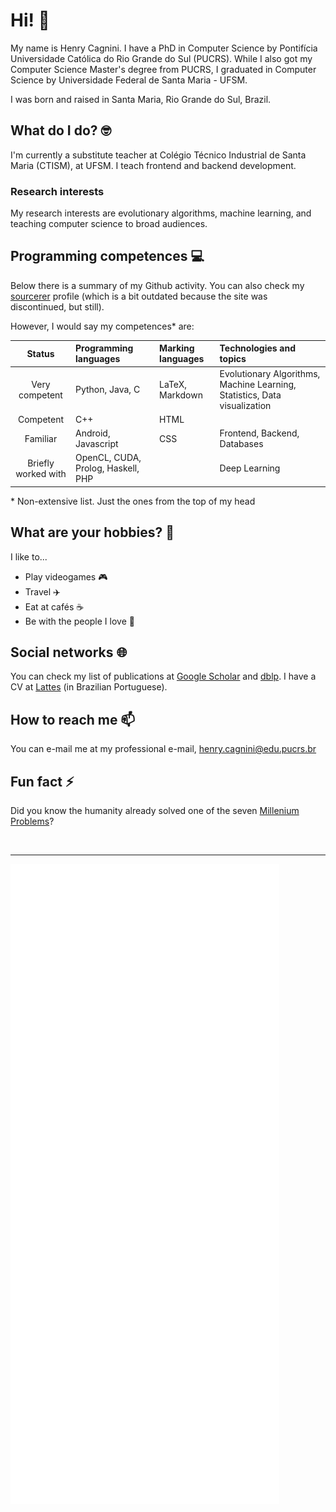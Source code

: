 # Hi! 👋

My name is Henry Cagnini. I have a PhD in Computer Science by Pontifícia Universidade Católica do Rio Grande do Sul (PUCRS). While I also got my Computer Science Master's degree from PUCRS, I graduated in Computer Science by Universidade Federal de Santa Maria - UFSM.

I was born and raised in Santa Maria, Rio Grande do Sul, Brazil. 

## What do I do? 🤓

I'm currently a substitute teacher at Colégio Técnico Industrial de Santa Maria (CTISM), at UFSM. I teach frontend and backend development.

### Research interests 

My research interests are evolutionary algorithms, machine learning, and teaching computer science to broad audiences. 

## Programming competences 💻

Below there is a summary of my Github activity. You can also check my [sourcerer](https://sourcerer.io/henryzord) profile (which is a bit outdated because the site was discontinued, but still).

However, I would say my competences\* are: 

|              Status |              Programming languages | Marking languages |                                                   Technologies and topics |
|:-------------------:|:-----------------------------------|:------------------|:--------------------------------------------------------------------------|
|      Very competent |                    Python, Java, C |   LaTeX, Markdown | Evolutionary Algorithms, Machine Learning, Statistics, Data visualization |
|           Competent |                                C++ |              HTML |                                                                           |
|            Familiar |                Android, Javascript |               CSS |                                              Frontend, Backend, Databases |
| Briefly worked with | OpenCL, CUDA, Prolog, Haskell, PHP |                   |                                                             Deep Learning |

\* Non-extensive list. Just the ones from the top of my head 

## What are your hobbies? 🎨

I like to...

* Play videogames 🎮
* Travel ✈️
* Eat at cafés ☕
* Be with the people I love 💑

## Social networks 🌐

You can check my list of publications at [Google Scholar](https://scholar.google.com.br/citations?user=0gBC24wAAAAJ&hl=en-US) and [dblp](https://dblp.org/pid/177/2452.html). I have a CV at [Lattes](http://lattes.cnpq.br/6346810782525797) (in Brazilian Portuguese).

## How to reach me 📫

You can e-mail me at my professional e-mail, [henry.cagnini@edu.pucrs.br](henry.cagnini@edu.pucrs.br)

## Fun fact ⚡

Did you know the humanity already solved one of the seven [Millenium Problems](https://qr.ae/pNCQpm)? 

<!-- 
<br />

---

-->

<!-- simpler interface --> 

<!-- <img align="left" alt="henryzord's GitHub Stats" src="https://github-readme-stats.vercel.app/api?username=henryzord&show_icons=true&hide_border=false&title_color=ff652f&icon_color=FFE400&bg_color=09131B&text_color=ffffff&border_color=0c1a25" /> -->

<br />

--- 

![Metrics](/github-metrics.svg)

<!-- <img align="center" src="/github-metrics.svg" alt="Metrics" width="60%"> -->
